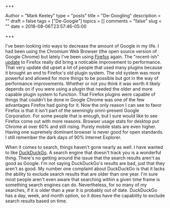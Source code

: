 +++

Author = "Mark Keeley"
type = "posts"
title = "De-Googling"
description = ""
draft = false
tags = ["De-Google"]
topics = []
comments = "false"
slug = ""
date = 2018-08-06T23:57:46-05:00

+++


I've been looking into ways to decrease the amount of Google in my life. I had been using the Chromium Web Browser (the open source version of Google Chrome) but lately I've been using [Firefox](https://firefox.com) again. The "recent-ish" [update](https://blog.mozilla.org/blog/2017/11/14/introducing-firefox-quantum/) to Firefox really did bring a noticable improvement to performance. That very update did upset a lot of people that used many plugins because it brought an end to Firefox's old plugin system. The old system was more powerful and allowed for more things to be possible but got in the way of performance improvements. Whether or not you think it was worth it likely depends on if you were using a plugin that needed the older and more capable plugin system to function. That Firefox plugins were capable of things that couldn't be done in Google Chrome was one of the few advantages Firefox had going for it. Now the only reason I can see to favor Firefox is that it isn't part of the seemingly omni-present Google Corporation. For some people that is enough, but I sure would like to see Firefox come out with more reasons. Browser usage stats for desktop put Chrome at over 60% and still rising. Purely mobile stats are even higher. Having one supremely dominant browser is never good for open standards. I still remember the dark days of 90% Internet Explorer.

When it comes to search, things haven't gone nearly as well. I have wanted to like [DuckDuckGo](https://duckduckgo.com). A search engine that doesn't track you is a wonderful thing. There's no getting around the issue that the search results aren't as good as Google. I'm not saying DuckDuckGo's results are bad, just that they aren't as good. My number one complaint about DuckDuckGo is that it lacks the ability to exclude search results that are older than one year. I'm sure most people aren't even aware that searching within a given time frame is something search engines can do. Nevertheless, for so many of my searches, if it is older than a year it is probably out of date. DuckDuckGo has a day, week, and month option, so it does have the capability to exclude search results based on time. 


<!--more-->
